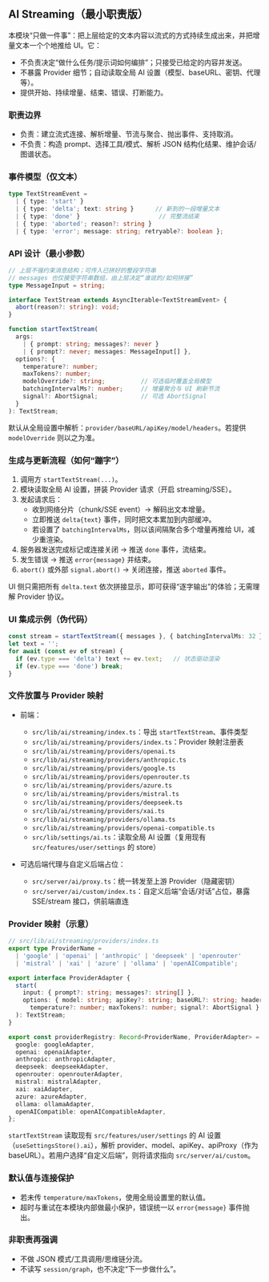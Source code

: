## AI Streaming（最小职责版）

本模块“只做一件事”：把上层给定的文本内容以流式的方式持续生成出来，并把增量文本一个个地推给 UI。它：
- 不负责决定“做什么任务/提示词如何编排”；只接受已给定的内容并发送。
- 不暴露 Provider 细节；自动读取全局 AI 设置（模型、baseURL、密钥、代理等）。
- 提供开始、持续增量、结束、错误、打断能力。

### 职责边界
- 负责：建立流式连接、解析增量、节流与聚合、抛出事件、支持取消。
- 不负责：构造 prompt、选择工具/模式、解析 JSON 结构化结果、维护会话/图谱状态。

### 事件模型（仅文本）
```ts
type TextStreamEvent =
  | { type: 'start' }
  | { type: 'delta'; text: string }      // 新到的一段增量文本
  | { type: 'done' }                      // 完整流结束
  | { type: 'aborted'; reason?: string }
  | { type: 'error'; message: string; retryable?: boolean };
```

### API 设计（最小参数）
```ts
// 上层不强约束消息结构；可传入已拼好的整段字符串
// messages 也仅接受字符串数组，由上层决定“谁说的/如何拼接”
type MessageInput = string;

interface TextStream extends AsyncIterable<TextStreamEvent> {
  abort(reason?: string): void;
}

function startTextStream(
  args:
    | { prompt: string; messages?: never }
    | { prompt?: never; messages: MessageInput[] },
  options?: {
    temperature?: number;
    maxTokens?: number;
    modelOverride?: string;          // 可选临时覆盖全局模型
    batchingIntervalMs?: number;     // 增量聚合与 UI 刷新节流
    signal?: AbortSignal;            // 可选 AbortSignal
  }
): TextStream;
```

默认从全局设置中解析：`provider/baseURL/apiKey/model/headers`。若提供 `modelOverride` 则以之为准。

### 生成与更新流程（如何“蹦字”）
1) 调用方 `startTextStream(...)`。
2) 模块读取全局 AI 设置，拼装 Provider 请求（开启 streaming/SSE）。
3) 发起请求后：
   - 收到网络分片（chunk/SSE event）→ 解码出文本增量。
   - 立即推送 `delta{text}` 事件，同时把文本累加到内部缓冲。
   - 若设置了 `batchingIntervalMs`，则以该间隔聚合多个增量再推给 UI，减少重渲染。
4) 服务器发送完成标记或连接关闭 → 推送 `done` 事件，流结束。
5) 发生错误 → 推送 `error{message}` 并结束。
6) `abort()` 或外部 `signal.abort()` → 关闭连接，推送 `aborted` 事件。

UI 侧只需把所有 `delta.text` 依次拼接显示，即可获得“逐字输出”的体验；无需理解 Provider 协议。

### UI 集成示例（伪代码）
```ts
const stream = startTextStream({ messages }, { batchingIntervalMs: 32 });
let text = '';
for await (const ev of stream) {
  if (ev.type === 'delta') text += ev.text;   // 状态驱动渲染
  if (ev.type === 'done') break;
}
```

### 文件放置与 Provider 映射
- 前端：
  - `src/lib/ai/streaming/index.ts`：导出 `startTextStream`、事件类型
  - `src/lib/ai/streaming/providers/index.ts`：Provider 映射注册表
  - `src/lib/ai/streaming/providers/openai.ts`
  - `src/lib/ai/streaming/providers/anthropic.ts`
  - `src/lib/ai/streaming/providers/google.ts`
  - `src/lib/ai/streaming/providers/openrouter.ts`
  - `src/lib/ai/streaming/providers/azure.ts`
  - `src/lib/ai/streaming/providers/mistral.ts`
  - `src/lib/ai/streaming/providers/deepseek.ts`
  - `src/lib/ai/streaming/providers/xai.ts`
  - `src/lib/ai/streaming/providers/ollama.ts`
  - `src/lib/ai/streaming/providers/openai-compatible.ts`
  - `src/lib/settings/ai.ts`：读取全局 AI 设置（复用现有 `src/features/user/settings` 的 store）

- 可选后端代理与自定义后端占位：
  - `src/server/ai/proxy.ts`：统一转发至上游 Provider（隐藏密钥）
  - `src/server/ai/custom/index.ts`：自定义后端“会话/对话”占位，暴露 SSE/stream 接口，供前端直连

### Provider 映射（示意）
```ts
// src/lib/ai/streaming/providers/index.ts
export type ProviderName =
  | 'google' | 'openai' | 'anthropic' | 'deepseek' | 'openrouter'
  | 'mistral' | 'xai' | 'azure' | 'ollama' | 'openAICompatible';

export interface ProviderAdapter {
  start(
    input: { prompt?: string; messages?: string[] },
    options: { model: string; apiKey?: string; baseURL?: string; headers?: Record<string,string>;
      temperature?: number; maxTokens?: number; signal?: AbortSignal }
  ): TextStream;
}

export const providerRegistry: Record<ProviderName, ProviderAdapter> = {
  google: googleAdapter,
  openai: openaiAdapter,
  anthropic: anthropicAdapter,
  deepseek: deepseekAdapter,
  openrouter: openrouterAdapter,
  mistral: mistralAdapter,
  xai: xaiAdapter,
  azure: azureAdapter,
  ollama: ollamaAdapter,
  openAICompatible: openAICompatibleAdapter,
};
```

`startTextStream` 读取现有 `src/features/user/settings` 的 AI 设置（`useSettingsStore().ai`），解析 provider、model、apiKey、apiProxy（作为 baseURL）。若用户选择“自定义后端”，则将请求指向 `src/server/ai/custom`。

### 默认值与连接保护
- 若未传 `temperature/maxTokens`，使用全局设置里的默认值。
- 超时与重试在本模块内部做最小保护，错误统一以 `error{message}` 事件抛出。

### 非职责再强调
- 不做 JSON 模式/工具调用/思维链分流。
- 不读写 `session/graph`，也不决定“下一步做什么”。

